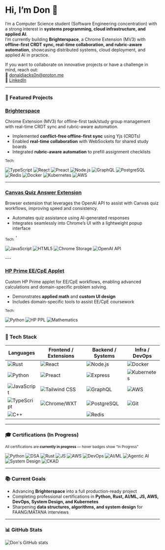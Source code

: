 # Hi, I’m Don 👋  

I’m a Computer Science student (Software Engineering concentration) with a strong interest in **systems programming, cloud infrastructure, and applied AI**.  
I’m currently building **Brighterspace**, a Chrome Extension (MV3) with **offline-first CRDT sync, real-time collaboration, and rubric-aware automation**, showcasing distributed systems, cloud deployment, and applied AI in practice.  

If you want to collaborate on innovative projects or have a challenge in mind, reach out:  
📧 [donaldjacks0n@proton.me](mailto:donaldjacks0n@proton.me)  
🔗 [LinkedIn](https://www.linkedin.com/in/djackson4005?utm_source=share&utm_campaign=share_via&utm_content=profile&utm_medium=ios_app)  

---


### 📌 Featured Projects

### **[Brighterspace](https://github.com/ReavesX/brighterspace)**  
Chrome Extension (MV3) for offline-first task/study group management with real-time CRDT sync and rubric-aware automation.  

- Implemented **conflict-free offline-first sync** using Yjs (CRDTs)  
- Enabled **real-time collaboration** with WebSockets for shared study boards  
- Integrated **rubric-aware automation** to prefill assignment checklists  

<sub>Tech:</sub>  
<p align="left">
<img alt="TypeScript" src="https://img.shields.io/badge/-TypeScript-3178C6?style=for-the-badge&logo=typescript&logoColor=white" /> 
<img alt="React" src="https://img.shields.io/badge/-React-61DAFB?style=for-the-badge&logo=react&logoColor=white" /> 
<img alt="Preact" src="https://img.shields.io/badge/-Preact-673AB7?style=for-the-badge&logo=preact&logoColor=white" /> 
<img alt="Node.js" src="https://img.shields.io/badge/-Node.js-339933?style=for-the-badge&logo=node.js&logoColor=white" /> 
<img alt="GraphQL" src="https://img.shields.io/badge/-GraphQL-E10098?style=for-the-badge&logo=graphql&logoColor=white" /> 
<img alt="PostgreSQL" src="https://img.shields.io/badge/-PostgreSQL-336791?style=for-the-badge&logo=postgresql&logoColor=white" /> 
<img alt="Redis" src="https://img.shields.io/badge/-Redis-DC382D?style=for-the-badge&logo=redis&logoColor=white" /> 
<img alt="Docker" src="https://img.shields.io/badge/-Docker-2496ED?style=for-the-badge&logo=docker&logoColor=white" /> 
<img alt="Kubernetes" src="https://img.shields.io/badge/-Kubernetes-326CE5?style=for-the-badge&logo=kubernetes&logoColor=white" /> 
<img alt="AWS" src="https://img.shields.io/badge/-AWS-232F3E?style=for-the-badge&logo=amazonaws&logoColor=white" />
</p>

---

### [Canvas Quiz Answer Extension](https://github.com/ReavesX/Canvas-Quiz-OpenAI-Answerer)
Browser extension that leverages the OpenAI API to assist with Canvas quiz workflows, improving speed and consistency.

- Automates quiz assistance using AI-generated responses  
- Integrates seamlessly into Chrome’s UI with a lightweight popup interface  

<sub>Tech:</sub>  '
<p align="left">
<img alt="JavaScript" src="https://img.shields.io/badge/-JavaScript-F7DF1E?style=for-the-badge&logo=javascript&logoColor=black"/>
<img alt="HTML5" src="https://img.shields.io/badge/-HTML5-E34F26?style=for-the-badge&logo=html5&logoColor=white"/>
<img alt = "Chrome Storage" src="https://img.shields.io/badge/-Chrome%20Storage-4285F4?style=for-the-badge&logo=google-chrome&logoColor=white"/>
<img alt = "OpenAI API" src="https://img.shields.io/badge/-OpenAI%20API-412991?style=for-the-badge&logo=openai&logoColor=white"/>
</p>
---

### **[HP Prime EE/CpE Applet](https://github.com/ReavesX/HpPrime-EE-CpE-Applet)**  
Custom HP Prime applet for EE/CpE workflows, enabling advanced calculations and domain-specific problem solving.  

- Demonstrates **applied math** and **custom UI design**  
- Includes domain-specific tools to assist EE/CpE coursework  

<sub>Tech:</sub>  
<p align="left">
<img alt="Python" src="https://img.shields.io/badge/-Python-3776AB?style=for-the-badge&logo=python&logoColor=white" /> 
<img alt="HP PPL" src="https://img.shields.io/badge/-HP%20PPL-555555?style=for-the-badge" /> 
<img alt="Mathematics" src="https://img.shields.io/badge/-Mathematics-FF6F61?style=for-the-badge" />
</p>

---

### 🧰 Tech Stack

**Languages** | **Frontend / Extensions** | **Backend / Systems** | **Infra / DevOps**
--- | --- | --- | ---
<img alt="Rust" src="https://img.shields.io/badge/-Rust-000000?style=for-the-badge&logo=rust&logoColor=white" />  | <img alt="React" src="https://img.shields.io/badge/-React-61DAFB?style=for-the-badge&logo=react&logoColor=white" />  | <img alt="Node.js" src="https://img.shields.io/badge/-Node.js-339933?style=for-the-badge&logo=node.js&logoColor=white" />  | <img alt="Docker" src="https://img.shields.io/badge/-Docker-2496ED?style=for-the-badge&logo=docker&logoColor=white" /> 
<img alt="Python" src="https://img.shields.io/badge/-Python-3776AB?style=for-the-badge&logo=python&logoColor=white" />  | <img alt="Preact" src="https://img.shields.io/badge/-Preact-673AB7?style=for-the-badge&logo=preact&logoColor=white" />  | <img alt="Express" src="https://img.shields.io/badge/-Express-000000?style=for-the-badge&logo=express&logoColor=white" />  | <img alt="Kubernetes" src="https://img.shields.io/badge/-Kubernetes-326CE5?style=for-the-badge&logo=kubernetes&logoColor=white" /> 
<img alt="JavaScript" src="https://img.shields.io/badge/-JavaScript-F7DF1E?style=for-the-badge&logo=javascript&logoColor=black" />  | <img alt="Tailwind CSS" src="https://img.shields.io/badge/-TailwindCSS-06B6D4?style=for-the-badge&logo=tailwind-css&logoColor=white" /> | <img alt="GraphQL" src="https://img.shields.io/badge/-GraphQL-E10098?style=for-the-badge&logo=graphql&logoColor=white" />  | <img alt="AWS" src="https://img.shields.io/badge/-AWS-232F3E?style=for-the-badge&logo=amazonaws&logoColor=white" />
<img alt="TypeScript" src="https://img.shields.io/badge/-TypeScript-3178C6?style=for-the-badge&logo=typescript&logoColor=white" />  | <img alt="Chrome/WXT" src="https://img.shields.io/badge/-Chrome-4285F4?style=for-the-badge&logo=google-chrome&logoColor=white" /> | <img alt="PostgreSQL" src="https://img.shields.io/badge/-PostgreSQL-336791?style=for-the-badge&logo=postgresql&logoColor=white" />  | <img alt="Git" src="https://img.shields.io/badge/-Git-F05032?style=for-the-badge&logo=git&logoColor=white" />
<img alt="C++" src="https://img.shields.io/badge/-C++-00599C?style=for-the-badge&logo=c%2B%2B&logoColor=white" /> | &nbsp; | <img alt="Redis" src="https://img.shields.io/badge/-Redis-DC382D?style=for-the-badge&logo=redis&logoColor=white" />  | &nbsp;

---

### 🎓 Certifications (In Progress)

<sub>All certifications are **currently in progress** — hover badges show “In Progress”</sub>  

<img alt="Python" src="https://img.shields.io/badge/-Python%20Dev-Microsoft-ff9900?style=for-the-badge&logo=python&logoColor=white&label=In%20Progress" />
<img alt="DSA" src="https://img.shields.io/badge/-DSA-UCSD/HSE-007ACC?style=for-the-badge&logo=data:image/png;base64,iVBORw0KGgoAAAANSUhEUgAAAAEAAAABCAQAAAC1HAwCAAAAC0lEQVR42mP8Xw8AAkcB9hWDyoQAAAAASUVORK5CYII=&label=In%20Progress" />
<img alt="Rust" src="https://img.shields.io/badge/-Rust-Duke-000000?style=for-the-badge&logo=rust&logoColor=white&label=In%20Progress" />
<img alt="JS" src="https://img.shields.io/badge/-FullStack%20JS-IBM-F7DF1E?style=for-the-badge&logo=javascript&logoColor=black&label=In%20Progress" />
<img alt="AWS" src="https://img.shields.io/badge/-AWS%20Solutions-Architect-Amazon-232F3E?style=for-the-badge&logo=amazonaws&logoColor=white&label=In%20Progress" />
<img alt="DevOps" src="https://img.shields.io/badge/-Applied%20DevOps-IBM-326CE5?style=for-the-badge&logo=ibm&logoColor=white&label=In%20Progress" />
<img alt="AI/ML" src="https://img.shields.io/badge/-AI%20ML-Microsoft-107C10?style=for-the-badge&logo=microsoft&logoColor=white&label=In%20Progress" />
<img alt="Agentic AI" src="https://img.shields.io/badge/-Agentic%20AI-IBM-412991?style=for-the-badge&logo=ibm&logoColor=white&label=In%20Progress" />
<img alt="System Design" src="https://img.shields.io/badge/-System%20Design-Coursera-0056D2?style=for-the-badge&logo=coursera&logoColor=white&label=In%20Progress" />
<img alt="CKAD" src="https://img.shields.io/badge/-Kubernetes%20CKAD-Linux-326CE5?style=for-the-badge&logo=linux&logoColor=white&label=In%20Progress" />

---

### 📚 Current Goals
- Advancing **Brighterspace** into a full production-ready project  
- Completing professional certifications in **Python, Rust, AI/ML, JS, AWS, DevOps, System Design, and Kubernetes**  
- Sharpening **data structures, algorithms, and system design** for FAANG/MATANA interviews  

---

### 📊 GitHub Stats
![Don's GitHub stats](https://github-readme-stats.vercel.app/api?username=ReavesX&show_icons=true&theme=gruvbox)
